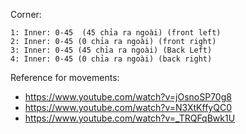 Corner:

    1: Inner: 0-45  (45 chỉa ra ngoài) (front left)
    2: Inner: 0-45 (0 chỉa ra ngoài) (front right)
    3: Inner: 0-45 (45 chỉa ra ngoài) (Back Left)
    4: Inner: 0-45 (0 chỉa ra ngoài) (back right)

Reference for movements: 
- https://www.youtube.com/watch?v=jOsnoSP70g8
- https://www.youtube.com/watch?v=N3XtKffyQC0
- https://www.youtube.com/watch?v=_TRQFqBwk1U

